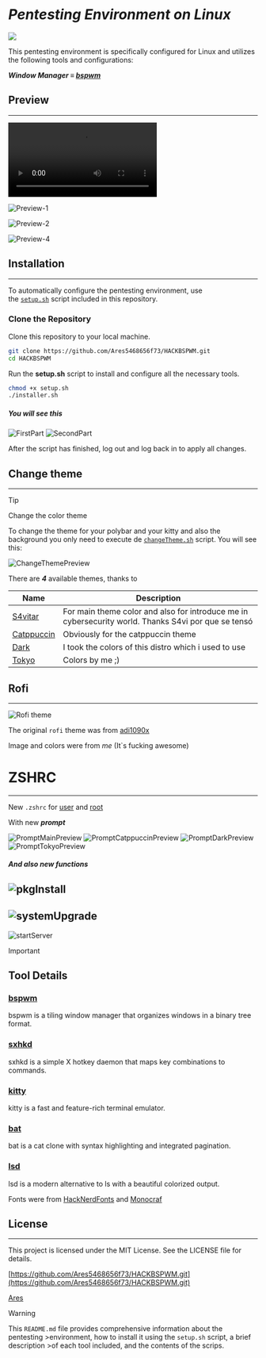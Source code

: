 # ***Pentesting Environment on Linux***

![](https://media2.giphy.com/media/v1.Y2lkPTc5MGI3NjExY3RyMWM5MDR5dGl5NG4ydDVndWI2MGZtbmY5Zmwzbm9zbnV0aHlmbyZlcD12MV9pbnRlcm5hbF9naWZfYnlfaWQmY3Q9Zw/B4dt6rXq6nABilHTYM/giphy.webp)

This pentesting environment is specifically configured for Linux and utilizes the following tools and configurations:

***Window Manager ≡ [bspwm](https://github.com/baskerville/bspwm)*** 

## Preview

---

![GeneralPreview](https://github.com/Ares5468656f73/HACKBSPWM/blob/main/Preview/Floating_preview.mp4)

![Preview-1](https://github.com/Ares5468656f73/HACKBSPWM/blob/main/Preview/MainTheme.png)

![Preview-2](https://github.com/Ares5468656f73/HACKBSPWM/blob/main/Preview/CatppuccinTheme.png)

![Preview-4](https://github.com/Ares5468656f73/HACKBSPWM/blob/main/Preview/DarkTheme.png)

## **Installation**
---
To automatically configure the pentesting environment, use the [`setup.sh`](https://github.com/Ares5468656f73/HACKBSPWM/blob/main/setup.sh) script included in this repository.

### **Clone the Repository**

Clone this repository to your local machine.

```bash
git clone https://github.com/Ares5468656f73/HACKBSPWM.git
cd HACKBSPWM
```

Run the **setup.sh** script to install and configure all the necessary tools.

```bash
chmod +x setup.sh
./installer.sh
```
##### *You will see this*
![FirstPart](https://github.com/Ares5468656f73/HACKBSPWM/blob/main/Preview/SetupPreview-1.png)
![SecondPart](https://github.com/Ares5468656f73/HACKBSPWM/blob/main/Preview/SetupPreview-2.png)

After the script has finished, log out and log back in to apply all changes.

## Change theme
---
>[!TIP]
>Change the color theme

To change the theme for your polybar and your kitty and also the background you only need to execute de [`changeTheme.sh`](https://github.com/Ares5468656f73/HACKBSPWM/blob/main/Scripts/changeTheme.sh) script. You will see this:

![ChangeThemePreview](https://github.com/Ares5468656f73/HACKBSPWM/blob/main/Preview/ChangeThemePreview.png)

There are ***4*** available themes, thanks to 

| Name | Description |
|--------|-------------|
| [S4vitar](https://www.youtube.com/@s4vitar) | For main theme color and also for introduce me in cybersecurity world. Thanks S4vi por que se tensó |
| [Catppuccin](https://catppuccin.com/) | Obviously for the catppuccin theme |
| [Dark](https://archcraft.io/) | I took the colors of this distro which i used to use |
| [Tokyo](https://github.com/ares5468656f73) | Colors by me ;) |


## Rofi
---
![Rofi theme](https://github.com/Ares5468656f73/HACKBSPWM/blob/main/Preview/RofiPreview.png)

The original `rofi` theme was from [adi1090x](https://github.com/adi1090x/rofi/tree/master)

Image and colors were from *me* (It`s fucking awesome)

# ZSHRC
---
New `.zshrc` for [user](https://github.com/Ares5468656f73/HACKBSPWM/blob/main/.zshrc_user) and [root](https://github.com/Ares5468656f73/HACKBSPWM/blob/main/.zshrc_root)

With new ***prompt*** 

![PromptMainPreview](https://github.com/Ares5468656f73/HACKBSPWM/blob/main/Preview/PromptMainPreview.png)
![PromptCatppuccinPreview](https://github.com/Ares5468656f73/HACKBSPWM/blob/main/Preview/PromptCatppuccinPreview.png)
![PromptDarkPreview](https://github.com/Ares5468656f73/HACKBSPWM/blob/main/Preview/PromptDarkPreview.png)
![PromptTokyoPreview](https://github.com/Ares5468656f73/HACKBSPWM/blob/main/Preview/PromptTokyoPreview.png)

##### **And also new functions**
![pkgInstall](https://github.com/Ares5468656f73/HACKBSPWM/blob/main/Preview/pkgInstall_Preview.png)
---
![systemUpgrade](https://github.com/Ares5468656f73/HACKBSPWM/blob/main/Preview/systemUpgrade_Preview.png)
---
![startServer](https://github.com/Ares5468656f73/HACKBSPWM/blob/main/Preview/startServer_Preview.png)

>[!IMPORTANT]
>## **Tool Details**
>
>### [**bspwm**](https://github.com/baskerville/bspwm)
>
>bspwm is a tiling window manager that organizes windows in a binary tree format.
>
>### [**sxhkd**](https://github.com/baskerville/sxhkd)
>
>sxhkd is a simple X hotkey daemon that maps key combinations to commands.
>
>### [**kitty**](https://github.com/kovidgoyal/kitty.git)
>
>kitty is a fast and feature-rich terminal emulator.
>
>### [**bat**](https://github.com/sharkdp/bat)
>
>bat is a cat clone with syntax highlighting and integrated pagination.
>
>### [**lsd**](https://github.com/lsd-rs/lsd)
>
>lsd is a modern alternative to ls with a beautiful colorized output.

Fonts were from [HackNerdFonts](https://www.nerdfonts.com/) and [Monocraf](https://github.com/IdreesInc/Monocraft) 

## **License**

---

This project is licensed under the MIT License. See the LICENSE file for details.

[https://github.com/Ares5468656f73/HACKBSPWM.git](https://github.com/Ares5468656f73/HACKBSPWM.git)

[Ares](https://github.com/Ares5468656f73/)

>[!WARNING]
>This `README.md` file provides comprehensive information about the pentesting >environment, how to install it using the `setup.sh` script, a brief description >of each tool included, and the contents of the scrips.
